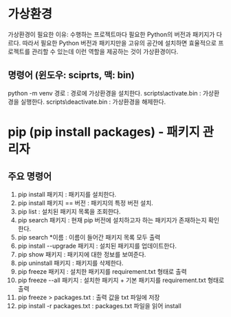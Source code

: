 # 가상환경
가상환경이 필요한 이유: 수행하는 프로젝트마다 필요한 Python의 버전과 패키지가 다르다. 따라서
필요한 Python 버전과 패키지만을 고유의 공간에 설치하면 효율적으로 프로젝트를 관리할 수 있는데
이런 역할을 제공하는 것이 가상환경이다.

## 명령어 (윈도우: sciprts, 맥: bin)
python -m venv 경로 : 경로에 가상환경을 설치한다.
scripts\activate.bin : 가상환경을 실행한다.
scripts\deactivate.bin : 가상환경을 해제한다.


# pip (pip install packages) - 패키지 관리자
## 주요 명령어
1. pip install 패키지 : 패키지를 설치한다.
2. pip install 패키지 == 버전 : 패키지의 특정 버전 설치.
3. pip list : 설치된 패키지 목록을 조회한다.
4. pip search 패키지 : 현재 pip 버전에 설치하고자 하는 패키지가 존재하는지 확인한다.
5. pip search *이름 :  이름이 들어간 패키지 목록 모두 출력
6. pip install --upgrade 패키지  : 설치된 패키지를 업데이트한다.
7. pip show 패키지 : 패키지에 대한 정보를 보여준다.
8. pip uninstall 패키지 : 패키지를 삭제한다.
9. pip freeze 패키지 : 설치한 패키지를 requirement.txt 형태로 출력
10. pip freeze --all 패키지 : 설치한 패키지  + 기본 패키지를 requirement.txt 형태로 출력
11. pip freeze > packages.txt : 출력 값을 txt 파일에 저장
12. pip install -r packages.txt : packages.txt 파일을 읽어 install
